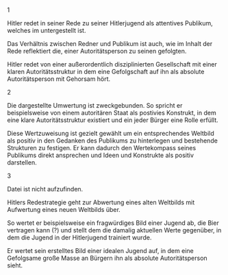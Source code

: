 1

Hitler redet in seiner Rede zu seiner Hitlerjugend als attentives Publikum, welches im untergestellt ist.

Das Verhältnis zwischen Redner und Publikum ist auch, wie im Inhalt der Rede reflektiert die, einer Autoritätsperson zu seinen gefolgten.

Hitler redet von einer außerordentlich disziplinierten Gesellschaft mit einer klaren Autoritätsstruktur in dem eine Gefolgschaft auf ihn als absolute Autoritätsperson mit Gehorsam hört.

2

Die dargestellte Umwertung ist zweckgebunden.
So spricht er beispielsweise von einem autoritären Staat als postivies Konstrukt, in dem eine klare Autoritätsstruktur existiert und ein jeder Bürger eine Rolle erfüllt.

Diese Wertzuweisung ist gezielt gewählt um ein entsprechendes Weltbild als positiv in den Gedanken des Publikums zu hinterlegen und bestehende Strukturen zu festigen.
Er kann dadurch den Wertekompass seines Publikums direkt ansprechen und Ideen und Konstrukte als positiv darstellen.

3

Datei ist nicht aufzufinden.

Hitlers Redestrategie geht zur Abwertung eines alten Weltbilds mit Aufwertung eines neuen Weltbilds über.

So wertet er beispielsweise ein fragwürdiges Bild einer Jugend ab, die Bier vertragen kann (?) und stellt dem die damalig aktuellen Werte gegenüber, in dem die Jugend in der Hitlerjugend trainiert wurde.

Er wertet sein erstelltes Bild einer idealen Jugend auf, in dem eine Gefolgsame große Masse an Bürgern ihn als absolute Autoritätsperson sieht.
